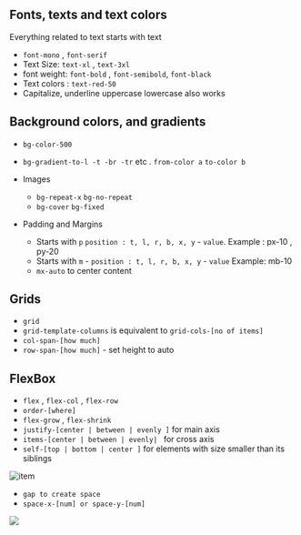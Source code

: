 ## Fonts, texts and text colors

Everything related to text starts with text

- `font-mono` , `font-serif` 
- Text Size: `text-xl` , `text-3xl` 
- font weight: `font-bold` , `font-semibold`, `font-black`
- Text colors : `text-red-50`
- Capitalize, underline uppercase lowercase also works

## Background colors, and gradients

- `bg-color-500`
- `bg-gradient-to-l -t -br -tr` etc . `from-color a` `to-color b`

- Images
	- `bg-repeat-x` `bg-no-repeat`
	- `bg-cover` `bg-fixed`

- Padding and Margins
	- Starts with `p`  `position : t, l, r, b, x, y` - `value`. Example : px-10 , py-20
	- Starts with `m` - `position : t, l, r, b, x, y` - `value` Example: mb-10
	- `mx-auto` to center content
	
## Grids

- `grid`
- `grid-template-columns` is equivalent to `grid-cols-[no of items]` 
- `col-span-[how much]`
- `row-span-[how much]` - set height to auto

## FlexBox

- `flex` , `flex-col` , `flex-row`
- `order-[where]`
- `flex-grow` , `flex-shrink`
-  `justify-[center | between | evenly ]` for main axis
-  `items-[center | between | evenly| ` for cross axis 
-  `self-[top | bottom | center ]` for elements with size smaller than its siblings
 
![item](https://i.imgur.com/XlIm0Uv.png)

- `gap to create space`
- `space-x-[num] or space-y-[num]`




![](https://i.imgur.com/CiXvhKP.png)
